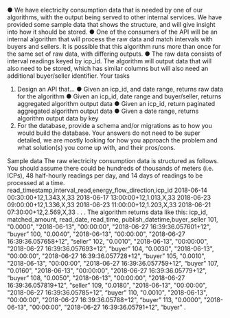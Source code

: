 
● We have electricity consumption data that is needed by one of our algorithms, with the output being served to other internal services. We have provided some sample data that shows the structure, and will give insight into how it should be stored.
● One of the consumers of the API will be an internal algorithm that will process the raw data and match intervals with buyers and sellers. It is possible that this algorithm runs more than once for the same set of raw data, with differing outputs.
● The raw data consists of interval readings keyed by icp_id. The algorithm will output data that will also need to be stored, which has similar columns but will also need an additional buyer/seller identifier.
Your tasks
1. Design an API that...
● Given an icp_id, and date range, returns raw data for the algorithm
● Given an icp_id, date range and buyer/seller, returns aggregated algorithm output data
● Given an icp_id, return paginated aggregated algorithm output data
● Given a date range, returns algorithm output data by key
2. For the database, provide a schema and/or migrations as to how you would build the database.
Your answers do not need to be super detailed, we are mostly looking for how you approach the problem and what solution(s) you come up with, and their pros/cons.

Sample data
The raw electricity consumption data is structured as follows. You should assume there could be hundreds of thousands of meters (i.e. ICPs), 48 half-hourly readings per day, and 14 days of readings to be processed at a time.
read_timestamp,interval_read,energy_flow_direction,icp_id 2018-06-14 00:30:00+12,1.343,X,33
2018-06-17 13:00:00+12,1.013,X,33
2018-06-23 09:00:00+12,1.336,X,33
2018-06-23 11:00:00+12,1.203,X,33 2018-06-21 07:30:00+12,2.569,X,33 .
.
.
The algorithm returns data like this:
icp_id, matched_amount, read_date, read_time, publish_datetime,buyer_seller
101, "0.0000", "2018-06-13", "00:00:00", "2018-06-27 16:39:36.057601+12", “buyer” 100, "0.0040", "2018-06-13", "00:00:00", "2018-06-27 16:39:36.057658+12", “seller” 102, "0.0010", "2018-06-13", "00:00:00", "2018-06-27 16:39:36.057693+12", “buyer” 104, "0.0030", "2018-06-13", "00:00:00", "2018-06-27 16:39:36.057728+12", “buyer” 105, "0.0010", "2018-06-13", "00:00:00", "2018-06-27 16:39:36.057759+12", “buyer” 107, "0.0160", "2018-06-13", "00:00:00", "2018-06-27 16:39:36.05779+12", “buyer” 108, "0.0050", "2018-06-13", "00:00:00", "2018-06-27 16:39:36.057819+12", “seller” 109, "0.0180", "2018-06-13", "00:00:00", "2018-06-27 16:39:36.05785+12", “buyer” 110, "0.0010", "2018-06-13", "00:00:00", "2018-06-27 16:39:36.05788+12", “buyer” 113, "0.0000", "2018-06-13", "00:00:00", "2018-06-27 16:39:36.05791+12", “buyer”
.
